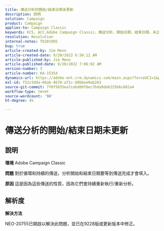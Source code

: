 ```yaml
---
title: 傳送分析的開始/結束日期未更新
description: 說明
solution: Campaign
product: Campaign
applies-to: Campaign Classic
keywords: KCS, ACC,Adobe Campaign Classic，傳送分析，開始日期，結束日期，未正確更新，循環傳送，持續傳送， NEO-20755
resolution: Resolution
internal-notes: TK201985
bug: true
article-created-by: Jim Menn
article-created-date: 9/20/2022 6:58:12 AM
article-published-by: Jim Menn
article-published-date: 9/20/2022 7:06:02 AM
version-number: 3
article-number: KA-15354
dynamics-url: https://adobe-ent.crm.dynamics.com/main.aspx?forceUCI=1&pagetype=entityrecord&etn=knowledgearticle&id=cc2bdd93-b138-ed11-9db1-0022480866ad
exl-id: f52c5dda-66ab-4678-a71c-68bbee9ab263
source-git-commit: 7f0f5035ea7cebd60f6ec7bda9de6225b6c602a4
workflow-type: tm+mt
source-wordcount: '98'
ht-degree: 4%

---
```


# 傳送分析的開始/結束日期未更新

## 說明


<b>環境</b>
Adobe Campaign Classic

<b>問題</b>
對於循環和持續的傳送，分析開始和結束日期要等到傳送完成才會填入。

<b>原因</b>
這是因為這些傳送的性質，因為它們會持續重新執行/重新分析。


## 解析度


<b>解決方法</b>

NEO-20755已開啟以解決此問題，並已在9228版或更新版本中修正。
